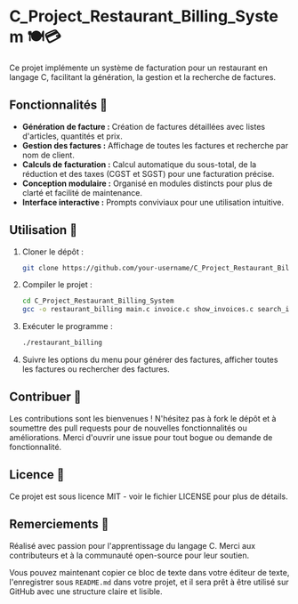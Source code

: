 # C_Project_Restaurant_Billing_System 🍽️💳

Ce projet implémente un système de facturation pour un restaurant en langage C, facilitant la génération, la gestion et la recherche de factures.

## Fonctionnalités 🌟

- **Génération de facture :** Création de factures détaillées avec listes d'articles, quantités et prix.
- **Gestion des factures :** Affichage de toutes les factures et recherche par nom de client.
- **Calculs de facturation :** Calcul automatique du sous-total, de la réduction et des taxes (CGST et SGST) pour une facturation précise.
- **Conception modulaire :** Organisé en modules distincts pour plus de clarté et facilité de maintenance.
- **Interface interactive :** Prompts conviviaux pour une utilisation intuitive.

## Utilisation 🚀

1. Cloner le dépôt :
   ```bash
   git clone https://github.com/your-username/C_Project_Restaurant_Billing_System.git

2. Compiler le projet :
   ```bash
   cd C_Project_Restaurant_Billing_System
   gcc -o restaurant_billing main.c invoice.c show_invoices.c search_invoice.c

3. Exécuter le programme :
   ```bash
   ./restaurant_billing

4. Suivre les options du menu pour générer des factures, afficher toutes les factures ou rechercher des factures.

## Contribuer 🤝

Les contributions sont les bienvenues ! N'hésitez pas à fork le dépôt et à soumettre des pull requests pour de nouvelles fonctionnalités ou améliorations. Merci d'ouvrir une issue pour tout bogue ou demande de fonctionnalité.

## Licence 📄

Ce projet est sous licence MIT - voir le fichier LICENSE pour plus de détails.

## Remerciements 🙏

Réalisé avec passion pour l'apprentissage du langage C.
Merci aux contributeurs et à la communauté open-source pour leur soutien.

Vous pouvez maintenant copier ce bloc de texte dans votre éditeur de texte, l'enregistrer sous `README.md` dans votre projet, et il sera prêt à être utilisé sur GitHub avec une structure claire et lisible.
